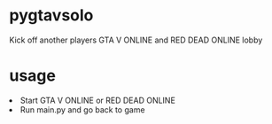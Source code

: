 # pygtavsolo

Kick off another players GTA V ONLINE and RED DEAD ONLINE lobby

# usage
<li>Start GTA V ONLINE or RED DEAD ONLINE
<li>Run main.py and go back to game
 

